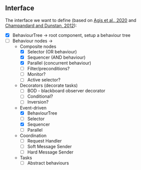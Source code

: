 ## Interface

The interface we want to define (based on [Agis et al., 2020](https://www.sciencedirect.com/science/article/abs/pii/S0957417420302815) and [Champandard and Dunstan, 2012](https://www.gameaipro.com/GameAIPro/GameAIPro_Chapter06_The_Behavior_Tree_Starter_Kit.pdf)):


* [x] BehaviourTree -> root component, setup a behaviour tree
* [ ] Behaviour nodes ->
    * Composite nodes
        * [x] Selector (OR behaviour)
        * [x] Sequencer (AND behaviour)
        * [x] Parallel (concurrent behaviour)
        * [ ] Filter/preconditions?
        * [ ] Monitor?
        * [ ] Active selector?
    * Decorators (decorate tasks)
        * [ ] BOD - blackboard observer decorator
        * [ ] Conditional?
        * [ ] Inversion?
    * Event-driven
        * [x] BehaviourTree
        * [ ] Selector
        * [x] Sequencer
        * [ ] Parallel
    * Coordination
        * [ ] Request Handler
        * [ ] Soft Message Sender
        * [ ] Hard Message Sender
    * Tasks
        * [ ] Abstract behaviours

